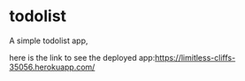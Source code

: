 # todolist
A simple todolist app,

here is the link to see the deployed app:https://limitless-cliffs-35056.herokuapp.com/
